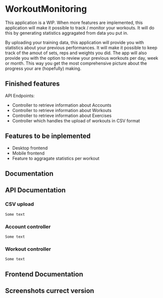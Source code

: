 # WorkoutMonitoring
This application is a WIP. When more features are implemented, this application will make it possible to track / monitor your workouts. It will do this by generating statistics aggragated from data you put in.

By uploading your training data, this application will provide you with statistics about your previous performances. It will make it possible to keep track of the amout of sets, reps and weights you did. The app will also provide you with the option to review your previous workouts per day, week or month. This way you get the most comprehensive picture about the progress your are (hopefully) making.

## Finished features
API Endpoints: 
- Controller to retrieve information about Accounts
- Controller to retrieve information about Workouts
- Controller to retrieve information about Exercises
- Controller which handles the upload of workouts in CSV format

## Features to be inplemented
- Desktop frontend
- Mobile frontend
- Feature to aggragate statistics per workout

## Documentation
 ## API Documentation
   ### CSV upload
    Some text
    
   ### Account controller
    Some text
    
   ### Workout controller
    Some text
 ## Frontend Documentation
 
## Screenshots currect version 
